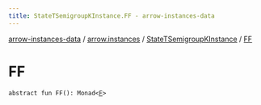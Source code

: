 ```yaml
---
title: StateTSemigroupKInstance.FF - arrow-instances-data
---
```


[arrow-instances-data](../../index.html) / [arrow.instances](../index.html) / [StateTSemigroupKInstance](index.html) / [FF](./-f-f.html)

# FF

`abstract fun FF(): Monad<`[`F`](index.html#F)`>`